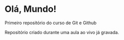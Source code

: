 # Olá, Mundo!
 Primeiro repositório do curso de Git e Github

 Repositório criado durante uma aula ao vivo já gravada.
